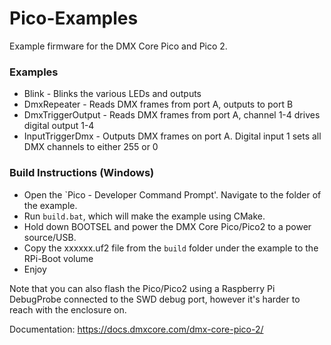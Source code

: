 # Pico-Examples
Example firmware for the DMX Core Pico and Pico 2.

### Examples ###

* Blink - Blinks the various LEDs and outputs
* DmxRepeater - Reads DMX frames from port A, outputs to port B
* DmxTriggerOutput - Reads DMX frames from port A, channel 1-4 drives digital output 1-4
* InputTriggerDmx - Outputs DMX frames on port A. Digital input 1 sets all DMX channels to either 255 or 0


### Build Instructions (Windows) ###

* Open the `Pico - Developer Command Prompt'. Navigate to the folder of the example.
* Run `build.bat`, which will make the example using CMake.
* Hold down BOOTSEL and power the DMX Core Pico/Pico2 to a power source/USB.
* Copy the xxxxxx.uf2 file from the `build` folder under the example to the RPi-Boot volume
* Enjoy

Note that you can also flash the Pico/Pico2 using a Raspberry Pi DebugProbe connected to the SWD debug port, however it's harder to reach with the enclosure on.

Documentation: https://docs.dmxcore.com/dmx-core-pico-2/
